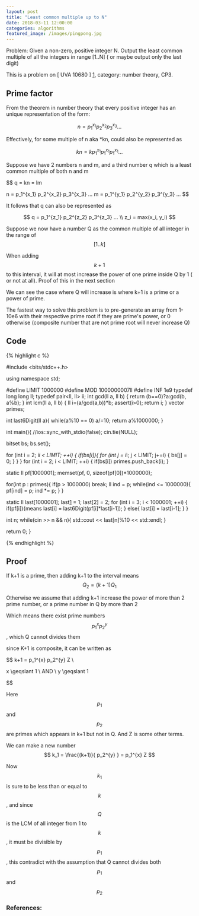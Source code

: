 ```yaml
---
layout: post
title: "Least common multiple up to N"
date: 2018-03-11 12:00:00
categories: algorithms
featured_image: /images/pingpong.jpg
---
```


Problem: Given a non-zero, positive integer N. Output the least common multiple of all the integers in range \[1..N\] ( or maybe output only the last digit)

This is a problem on [ UVA 10680 ] [1], category: number theory, CP3.

## Prime factor

From the theorem in number theory that every positive integer has an unique representation of the form:

$$
n = p_1^{x_1} p_2^{x_2} p_3^{x_3}  ...
$$

Effectively, for some multiple of n aka *kn, could also be represented as

$$
kn = k p_1^{x_1} p_1^{x_1} p_1^{x_1}  ...
$$

Suppose we have 2 numbers n and m, and a third number q which is a least common multiple of both n and m

$$
q = kn = lm

n = p_1^{x_1} p_2^{x_2} p_3^{x_3}  ...
m = p_1^{y_1} p_2^{y_2} p_3^{y_3}  ...
$$

It follows that q can also be represented as

$$
q = p_1^{z_1} p_2^{z_2} p_3^{z_3}  ... \\
z_i = max(x_i, y_i)
$$

Suppose we now have a number Q as the common multiple of all integer in the range of $$[1..k]$$

When adding $$k+1$$ to this interval,
it will at most increase the power of one prime inside Q by 1
( or not at all). Proof of this in the next section

We can see the case where Q will increase is where k+1 is a prime or a power of prime.

The fastest way to solve this problem is to pre-generate an array from
1-10e6 with their respective prime root if they are prime's power, or 0 otherwise
(composite number that are not prime root will never increase Q)


## Code

{% highlight c %}

#include <bits/stdc++.h>

using namespace std;

#define LIMIT 1000000
#define MOD 1000000007ll
#define INF 1e9
typedef long long ll;
typedef pair<ll, ll> ii;
int gcd(ll a, ll b) { return (b==0)?a:gcd(b, a%b); }
int lcm(ll a, ll b) { ll i=(a/gcd(a,b))*b; assert(i>0); return i; }
vector<int> primes;

int last6Digit(ll a){
  while(a%10 == 0) a/=10;
  return a%1000000;
}

int main(){
  //ios::sync_with_stdio(false);
  cin.tie(NULL);

  bitset<LIMIT> bs; bs.set();

  for (int i = 2; i*i < LIMIT; ++i) {
    if(bs[i]){
      for (int j = i*i; j < LIMIT; j+=i) {
        bs[j] = 0;
      }
    }
  }
  for (int i = 2; i < LIMIT; ++i) {
    if(bs[i]) primes.push_back(i);
  }

  static ll pf[1000001]; memset(pf, 0, sizeof(pf[0])*1000000);

  for(int p : primes){
    if(p > 1000000) break;
    ll ind = p;
    while(ind <= 1000000){
      pf[ind] = p;
      ind *= p;
    }
  }

  static ll last[1000001];
  last[1] = 1; last[2] = 2;
  for (int i = 3; i < 1000001; ++i) {
    if(pf[i]){means
      last[i] = last6Digit(pf[i]*last[i-1]);
    }
    else{
      last[i] = last[i-1];
    }
  }

  int n;
  while(cin >> n && n){
    std::cout << last[n]%10 << std::endl;
  }

  return 0;
}

{% endhighlight %}

## Proof

If k+1 is a prime, then adding k+1 to the interval means $$ Q_2 = (k+1) Q_1 $$

Otherwise we assume that adding k+1 increase the power of more than 2 prime number,
or a prime number in Q by more than 2

Which means there exist prime numbers $$ p_1^{x} p_2^{y} $$, which Q
cannot divides them

since K+1 is composite, it can be written as

$$
k+1 = p_1^{x} p_2^{y} Z \\

x \geqslant 1 \ AND \ y \geqslant 1

$$

Here $$ p_1 $$ and $$ p_2 $$ are primes which appears in k+1 but not in Q.
And Z is some other terms.

We can make a new number $$ k_1 = \frac{(k+1)}{ p_2^{y} } = p_1^{x} Z $$

Now $$ k_1 $$ is sure to be less than or equal to $$ k $$, and since
$$ Q $$ is the LCM of all integer from 1 to $$ k $$, it must be divisible
by $$ p_1 $$, this contradict with the assumption that Q cannot divides both
$$ p_1 $$ and $$ p_2 $$

### References:

[1]: https://uva.onlinejudge.org/index.php?option=com_onlinejudge&Itemid=8&page=show_problem&problem=1621

